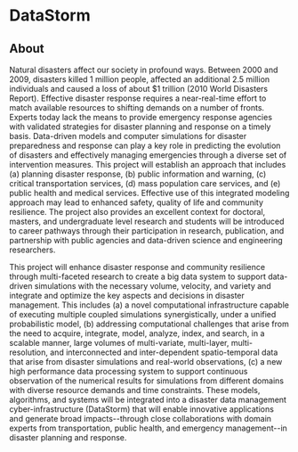 # DataStorm

## About
Natural disasters affect our society in profound ways. Between 2000 and 2009, disasters killed 1 million people, affected an additional 2.5 million individuals and caused a loss of about $1 trillion (2010 World Disasters Report). Effective disaster response requires a near-real-time effort to match available resources to shifting demands on a number of fronts. Experts today lack the means to provide emergency response agencies with validated strategies for disaster planning and response on a timely basis. Data-driven models and computer simulations for disaster preparedness and response can play a key role in predicting the evolution of disasters and effectively managing emergencies through a diverse set of intervention measures. This project will establish an approach that includes (a) planning disaster response, (b) public information and warning, (c) critical transportation services, (d) mass population care services, and (e) public health and medical services. Effective use of this integrated modeling approach may lead to enhanced safety, quality of life and community resilience. The project also provides an excellent context for doctoral, masters, and undergraduate level research and students will be introduced to career pathways through their participation in research, publication, and partnership with public agencies and data-driven science and engineering researchers.

This project will enhance disaster response and community resilience through multi-faceted research to create a big data system to support data-driven simulations with the necessary volume, velocity, and variety and integrate and optimize the key aspects and decisions in disaster management. This includes (a) a novel computational infrastructure capable of executing multiple coupled simulations synergistically, under a unified probabilistic model, (b) addressing computational challenges that arise from the need to acquire, integrate, model, analyze, index, and search, in a scalable manner, large volumes of multi-variate, multi-layer, multi-resolution, and interconnected and inter-dependent spatio-temporal data that arise from disaster simulations and real-world observations, (c) a new high performance data processing system to support continuous observation of the numerical results for simulations from different domains with diverse resource demands and time constraints. These models, algorithms, and systems will be integrated into a disaster data management cyber-infrastructure (DataStorm) that will enable innovative applications and generate broad impacts--through close collaborations with domain experts from transportation, public health, and emergency management--in disaster planning and response.
